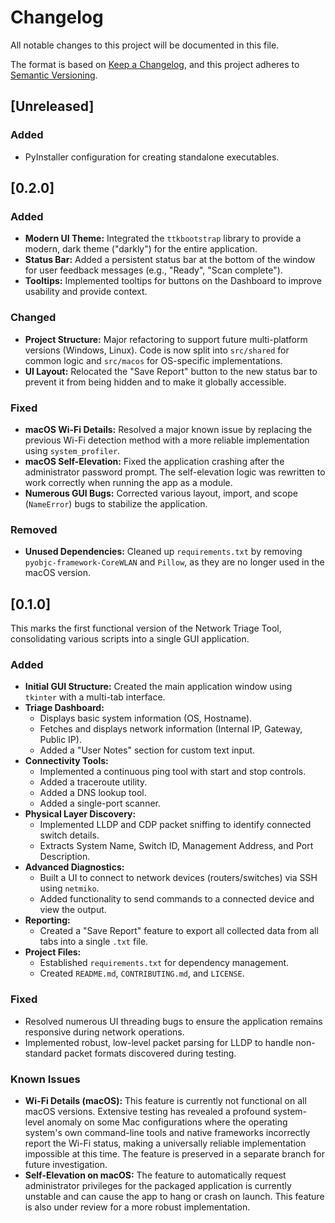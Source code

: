# Changelog

All notable changes to this project will be documented in this file.

The format is based on [Keep a Changelog](https://keepachangelog.com/en/1.0.0/),
and this project adheres to [Semantic Versioning](https://semver.org/spec/v2.0.0.html).

## [Unreleased]

### Added
- PyInstaller configuration for creating standalone executables.

## [0.2.0] 

### Added
- **Modern UI Theme:** Integrated the `ttkbootstrap` library to provide a modern, dark theme ("darkly") for the entire application.
- **Status Bar:** Added a persistent status bar at the bottom of the window for user feedback messages (e.g., "Ready", "Scan complete").
- **Tooltips:** Implemented tooltips for buttons on the Dashboard to improve usability and provide context.

### Changed
- **Project Structure:** Major refactoring to support future multi-platform versions (Windows, Linux). Code is now split into `src/shared` for common logic and `src/macos` for OS-specific implementations.
- **UI Layout:** Relocated the "Save Report" button to the new status bar to prevent it from being hidden and to make it globally accessible.

### Fixed
- **macOS Wi-Fi Details:** Resolved a major known issue by replacing the previous Wi-Fi detection method with a more reliable implementation using `system_profiler`.
- **macOS Self-Elevation:** Fixed the application crashing after the administrator password prompt. The self-elevation logic was rewritten to work correctly when running the app as a module.
- **Numerous GUI Bugs:** Corrected various layout, import, and scope (`NameError`) bugs to stabilize the application.

### Removed
- **Unused Dependencies:** Cleaned up `requirements.txt` by removing `pyobjc-framework-CoreWLAN` and `Pillow`, as they are no longer used in the macOS version.

## [0.1.0] 

This marks the first functional version of the Network Triage Tool, consolidating various scripts into a single GUI application.

### Added
- **Initial GUI Structure:** Created the main application window using `tkinter` with a multi-tab interface.
- **Triage Dashboard:**
  - Displays basic system information (OS, Hostname).
  - Fetches and displays network information (Internal IP, Gateway, Public IP).
  - Added a "User Notes" section for custom text input.
- **Connectivity Tools:**
  - Implemented a continuous ping tool with start and stop controls.
  - Added a traceroute utility.
  - Added a DNS lookup tool.
  - Added a single-port scanner.
- **Physical Layer Discovery:**
  - Implemented LLDP and CDP packet sniffing to identify connected switch details.
  - Extracts System Name, Switch ID, Management Address, and Port Description.
- **Advanced Diagnostics:**
  - Built a UI to connect to network devices (routers/switches) via SSH using `netmiko`.
  - Added functionality to send commands to a connected device and view the output.
- **Reporting:**
  - Created a "Save Report" feature to export all collected data from all tabs into a single `.txt` file.
- **Project Files:**
  - Established `requirements.txt` for dependency management.
  - Created `README.md`, `CONTRIBUTING.md`, and `LICENSE`.

### Fixed
- Resolved numerous UI threading bugs to ensure the application remains responsive during network operations.
- Implemented robust, low-level packet parsing for LLDP to handle non-standard packet formats discovered during testing.

### Known Issues
- **Wi-Fi Details (macOS):** This feature is currently not functional on all macOS versions. Extensive testing has revealed a profound system-level anomaly on some Mac configurations where the operating system's own command-line tools and native frameworks incorrectly report the Wi-Fi status, making a universally reliable implementation impossible at this time. The feature is preserved in a separate branch for future investigation.
- **Self-Elevation on macOS:** The feature to automatically request administrator privileges for the packaged application is currently unstable and can cause the app to hang or crash on launch. This feature is also under review for a more robust implementation.